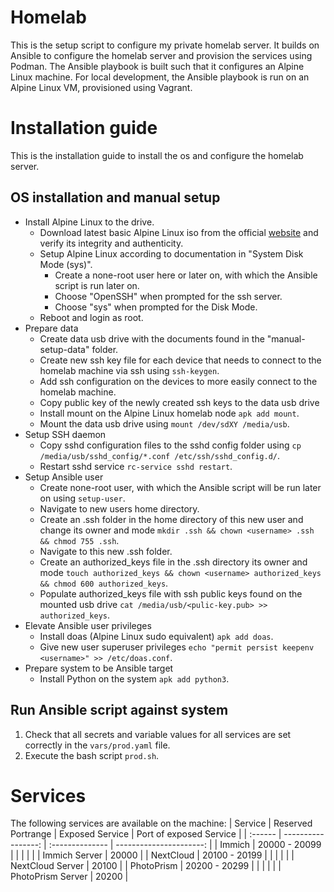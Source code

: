 # Homelab

This is the setup script to configure my private homelab server. It builds on Ansible to configure the homelab server
and provision the services using Podman. The Ansible playbook is built such that it configures an Alpine Linux machine.
For local development, the Ansible playbook is run on an Alpine Linux VM, provisioned using Vagrant.

# Installation guide

This is the installation guide to install the os and configure the homelab server.

## OS installation and manual setup

- Install Alpine Linux to the drive.
  - Download latest basic Alpine Linux iso from the official [website](https://alpinelinux.org/downloads/) and verify its integrity and authenticity.
  - Setup Alpine Linux according to documentation in "System Disk Mode (sys)".
    - Create a none-root user here or later on, with which the Ansible script is run later on.
    - Choose "OpenSSH" when prompted for the ssh server.
    - Choose "sys" when prompted for the Disk Mode.
  - Reboot and login as root.
- Prepare data
  - Create data usb drive with the documents found in the "manual-setup-data" folder.
  - Create new ssh key file for each device that needs to connect to the homelab machine via ssh using `ssh-keygen`.
  - Add ssh configuration on the devices to more easily connect to the homelab machine.
  - Copy public key of the newly created ssh keys to the data usb drive
  - Install mount on the Alpine Linux homelab node `apk add mount`.
  - Mount the data usb drive using `mount /dev/sdXY /media/usb`.
- Setup SSH daemon
  - Copy sshd configuration files to the sshd config folder using `cp /media/usb/sshd_config/*.conf /etc/ssh/sshd_config.d/`.
  - Restart sshd service `rc-service sshd restart`.
- Setup Ansible user
  - Create none-root user, with which the Ansible script will be run later on using `setup-user`.
  - Navigate to new users home directory.
  - Create an .ssh folder in the home directory of this new user and change its owner and mode `mkdir .ssh && chown <username> .ssh && chmod 755 .ssh`.
  - Navigate to this new .ssh folder.
  - Create an authorized_keys file in the .ssh directory its owner and mode `touch authorized_keys && chown <username> authorized_keys && chmod 600 authorized_keys`.
  - Populate authorized_keys file with ssh public keys found on the mounted usb drive `cat /media/usb/<pulic-key.pub> >> authorized_keys`.
- Elevate Ansible user privileges
  - Install doas (Alpine Linux sudo equivalent) `apk add doas`.
  - Give new user superuser privileges `echo "permit persist keepenv <username>" >> /etc/doas.conf`.
- Prepare system to be Ansible target
  - Install Python on the system `apk add python3`.

## Run Ansible script against system

1. Check that all secrets and variable values for all services are set correctly in the `vars/prod.yaml` file.
2. Execute the bash script `prod.sh`.

# Services

The following services are available on the machine:
| Service | Reserved Portrange | Exposed Service | Port of exposed Service |
| :------ | -----------------: | :-------------- | ----------------------: |
| Immich | 20000 - 20099 | | |
| | | Immich Server | 20000 |
| NextCloud | 20100 - 20199 | | |
| | | NextCloud Server | 20100 |
| PhotoPrism | 20200 - 20299 | | |
| | | PhotoPrism Server | 20200 |
